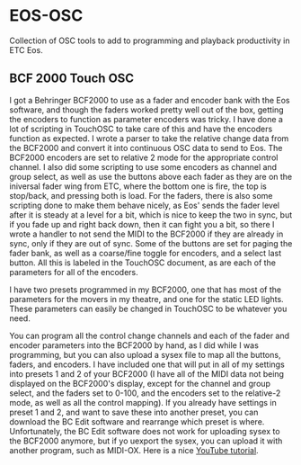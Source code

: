 # EOS-OSC
Collection of OSC tools to add to programming and playback productivity in ETC Eos.

## BCF 2000 Touch OSC
I got a Behringer BCF2000 to use as a fader and encoder bank with the Eos software, and though the faders worked pretty well out of the box, getting the encoders to function as parameter encoders was tricky. 
I have done a lot of scripting in TouchOSC to take care of this and have the encoders function as expected. I wrote a parser to take the relative change data from the BCF2000 and convert it into continuous OSC data to send to Eos.
The BCF2000 encoders are set to relative 2 mode for the appropriate control channel.
I also did some scripting to use some encoders as channel and group select, as well as use the buttons above each fader as they are on the iniversal fader wing from ETC, where the bottom one is fire, the top is stop/back, and pressing both is load.
For the faders, there is also some scripting done to make them behave nicely, as Eos' sends the fader level after it is steady at a level for a bit, which is nice to keep the two in sync, but if you fade up and right back down, then it can fight you a bit, so there I wrote a handler to not send the MIDI to the BCF2000 if they are already in sync, only if they are out of sync.
Some of the buttons are set for paging the fader bank, as well as a coarse/fine toggle for encoders, and a select last button.
All this is labeled in the TouchOSC document, as are each of the parameters for all of the encoders.

I have two presets programmed in my BCF2000, one that has most of the parameters for the movers in my theatre, and one for the static LED lights. These parameters can easily be changed in TouchOSC to be whatever you need.

You can program all the control change channels and each of the fader and encoder parameters into the BCF2000 by hand, as I did while I was programming, but you can also upload a sysex file to map all the buttons, faders, and encoders. I have included one that will put in all of my settings into presets 1 and 2 of your BCF2000 (I have all of the MIDI data not being displayed on the BCF2000's display, except for the channel and group select, and the faders set to 0-100, and the encoders set to the relative-2 mode, as well as all the control mapping).
If you already have settings in preset 1 and 2, and want to save these into another preset, you can download the BC Edit software and rearrange which preset is where. Unfortunately, the BC Edit software does not work for uploading sysex to the BCF2000 anymore, but if yo uexport the sysex, you can upload it with another program, such as MIDI-OX. Here is a nice [YouTube tutorial](https://www.youtube.com/watch?v=HD_YZv-8SvQ).
